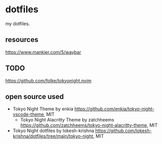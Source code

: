 # dotfiles

my dotfiles.

## resources

https://www.mankier.com/5/waybar

## TODO

https://github.com/folke/tokyonight.nvim


## open source used

- Tokyo Night Theme by enkia https://github.com/enkia/tokyo-night-vscode-theme, MIT
  - Tokyo Night Alacritty Theme by zatchheems https://github.com/zatchheems/tokyo-night-alacritty-theme, MIT
- Tokyo Night dotfiles by lokesh-krishna https://github.com/lokesh-krishna/dotfiles/tree/main/tokyo-night, MIT
